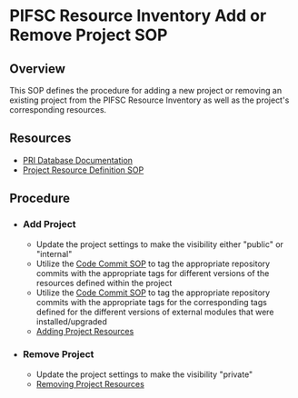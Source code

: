 # PIFSC Resource Inventory Add or Remove Project SOP

## Overview
This SOP defines the procedure for adding a new project or removing an existing project from the PIFSC Resource Inventory as well as the project's corresponding resources.

## Resources
-   [PRI Database Documentation](./PIFSC%20Resource%20Inventory%20Database%20Documentation.md)
-   [Project Resource Definition SOP](../GIM/docs/Project%20Resource%20Definition%20SOP.md#removing-resources)

## Procedure
-   ### Add Project
    -   Update the project settings to make the visibility either "public" or "internal"
    -   Utilize the [Code Commit SOP](https://docs.google.com/document/d/1nvH0GYSxATmfUMhwPAnWRELdZ384bJ4AG1WsmKqJluw/edit?usp=sharing) to tag the appropriate repository commits with the appropriate tags for different versions of the resources defined within the project
    -   Utilize the [Code Commit SOP](https://docs.google.com/document/d/1nvH0GYSxATmfUMhwPAnWRELdZ384bJ4AG1WsmKqJluw/edit?usp=sharing) to tag the appropriate repository commits with the appropriate tags for the corresponding tags defined for the different versions of external modules that were installed/upgraded
    -   [Adding Project Resources](../GIM/docs/Project%20Resource%20Definition%20SOP.md#defining-resources)
-   ### Remove Project
    -   Update the project settings to make the visibility "private"
    -   [Removing Project Resources](../GIM/docs/Project%20Resource%20Definition%20SOP.md#removing-resources)
